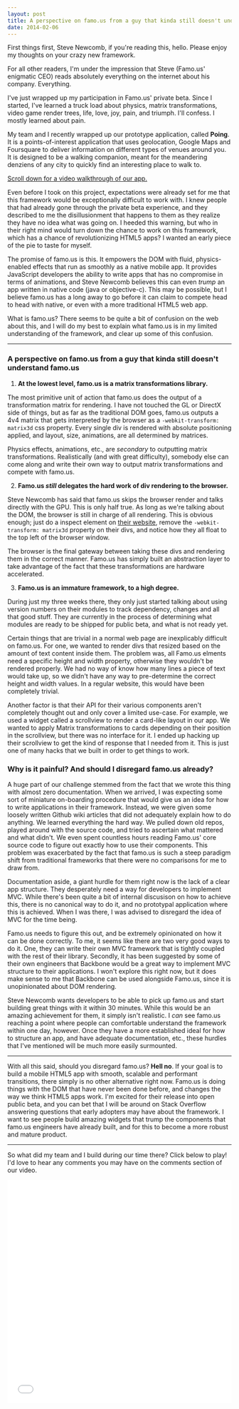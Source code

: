 ```yaml
---
layout: post
title: A perspective on famo.us from a guy that kinda still doesn't understand famo.us
date: 2014-02-06
---
```


First things first, Steve Newcomb, if you're reading this, hello. Please enjoy my thoughts on your crazy new framework.

For all other readers, I'm under the impression that Steve (Famo.us' enigmatic CEO) reads absolutely everything on the internet about his company. Everything.

I've just wrapped up my participation in Famo.us' private beta. Since I started, I've learned a truck load about physics, matrix transformations, video game render trees, life, love, joy, pain, and triumph. I'll confess. I mostly learned about pain.

My team and I recently wrapped up our prototype application, called **Poing**. It is a points-of-interest application that uses geolocation, Google Maps and Foursquare to deliver information on different types of venues around you. It is designed to be a walking companion, meant for the meandering denziens of any city to quickly find an interesting place to walk to.

[Scroll down for a video walkthrough of our app.](#walkthrough)

Even before I took on this project, expectations were already set for me that this framework would be exceptionally difficult to work with. I knew people that had already gone through the private beta experience, and they described to me the disillusionment that happens to them as they realize they have no idea what was going on. I heeded this warning, but who in their right mind would turn down the chance to work on this framework, which has a chance of revolutionizing HTML5 apps? I wanted an early piece of the pie to taste for myself.

The promise of famo.us is this. It empowers the DOM with fluid, physics-enabled effects that run as smoothly as a native mobile app. It provides JavaScript developers the ability to write apps that has no compromise in terms of animations, and Steve Newcomb believes this can even *trump* an app written in native code (java or objective-c). This may be possible, but I believe famo.us has a long away to go before it can claim to compete head to head with native, or even with a more traditional HTML5 web app.

What is famo.us? There seems to be quite a bit of confusion on the web about this, and I will do my best to explain what famo.us is in my limited understanding of the framework, and clear up some of this confusion.

---

### A perspective on famo.us from a guy that kinda still doesn't understand famo.us

1. **At the lowest level, famo.us is a matrix transformations library.**

  The most primitive unit of action that famo.us does the output of a transformation matrix for rendering. I have not touched the GL or DirectX side of things, but as far as the traditional DOM goes, famo.us outputs a 4v4 matrix that gets interpreted by the browser as a `-webkit-transform: matrix3d` css property. Every single div is rendered with absolute positioning applied, and layout, size, animations, are all determined by matrices.

  Physics effects, animations, etc., are *secondary* to outputting matrix transformations. Realistically (and with great difficulty), somebody else can come along and write their own way to output matrix transformations and compete with famo.us.

2. **Famo.us *still* delegates the hard work of div rendering to the browser.**

  Steve Newcomb has said that famo.us skips the browser render and talks directly with the GPU. This is only half true. As long as we're talking about the DOM, the browser is still in charge of all rendering. This is obvious enough; just do a inspect element on [their website](http://famo.us/), remove the `-webkit-transform: matrix3d` property on their divs, and notice how they all float to the top left of the browser window.

  The browser is the final gateway between taking these divs and rendering them in the correct manner. Famo.us has simply built an abstraction layer to take advantage of the fact that these transformations are hardware accelerated.

3. **Famo.us is an immature framework, to a high degree.**

  During just my three weeks there, they only just started talking about using version numbers on their modules to track dependency, changes and all that good stuff. They are currently in the process of determining what modules are ready to be shipped for public beta, and what is not ready yet.

  Certain things that are trivial in a normal web page are inexplicably difficult on famo.us. For one, we wanted to render divs that resized based on the amount of text content inside them. The problem was, all Famo.us elments need a specific height and width property, otherwise they wouldn't be rendered properly. We had no way of know how many lines a piece of text would take up, so we didn't have any way to pre-determine the correct height and width values. In a regular website, this would have been completely trivial.

  Another factor is that their API for their various components aren't completely thought out and only cover a limited use-case. For example, we used a widget called a scrollview to render a card-like layout in our app. We wanted to apply Matrix transformations to cards depending on their position in the scrollview, but there was no interface for it. I ended up hacking up their scrollview to get the kind of response that I needed from it. This is just one of many hacks that we built in order to get things to work.


### Why is it painful? And should I disregard famo.us already?

A huge part of our challenge stemmed from the fact that we wrote this thing with almost zero documentation. When we arrived, I was expecting some sort of miniature on-boarding procedure that would give us an idea for how to write applications in their framework. Instead, we were given some loosely written Github wiki articles that did not adequately explain how to do anything. We learned everything the hard way. We pulled down old repos, played around with the source code, and tried to ascertain what mattered and what didn't. We even spent countless hours reading Famo.us' core source code to figure out exactly how to use their components. This problem was exacerbated by the fact that famo.us is such a steep paradigm shift from traditional frameworks that there were no comparisons for me to draw from.

Documentation aside, a giant hurdle for them right now is the lack of a clear app structure. They desperately need a way for developers to implement MVC. While there's been quite a bit of internal discusison on how to achieve this, there is no canonical way to do it, and no prototypal application where this is achieved. When I was there, I was advised to disregard the idea of MVC for the time being.

Famo.us needs to figure this out, and be extremely opinionated on how it can be done correctly. To me, it seems like there are two very good ways to do it. One, they can write their own MVC framework that is tightly coupled with the rest of their library. Secondly, it has been suggested by some of their own engineers that Backbone would be a great way to implement MVC structure to their applications. I won't explore this right now, but it does make sense to me that Backbone can be used alongside Famo.us, since it is unopinionated about DOM rendering.

Steve Newcomb wants developers to be able to pick up famo.us and start building great things with it within 30 minutes. While this would be an amazing achievement for them, it simply isn't realistic. I *can* see famo.us reaching a point where people can comfortable understand the framework within one day, however. Once they have a more established ideal for how to structure an app, and have adequate documentation, etc., these hurdles that I've mentioned will be much more easily surmounted.

---

With all this said, should you disregard famo.us? **Hell no**. If your goal is to build a mobile HTML5 app with smooth, scalable and performant transitions, there simply is no other alternative right now. Famo.us is doing things with the DOM that have never been done before, and changes the way we think HTML5 apps work. I'm excited for their release into open public beta, and you can bet that I will be around on Stack Overflow answering questions that early adopters may have about the framework. I want to see people build amazing widgets that trump the components that famo.us engineers have already built, and for this to become a more robust and mature product.

----

So what did my team and I build during our time there? Click below to play! I'd love to hear any comments you may have on the comments section of our video.



<a name="walkthrough" class="not-link"><iframe width="100%" height="500" src="//www.youtube.com/embed/HMyJS46H7b0" frameborder="0" allowfullscreen></iframe></a>

<script>document.bind</script>